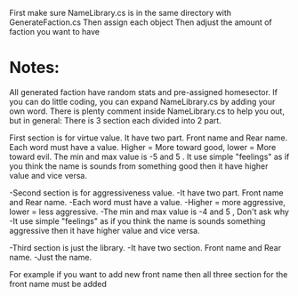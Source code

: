 First make sure NameLibrary.cs is in the same directory with GenerateFaction.cs
Then assign each object
Then adjust the amount of faction you want to have

# Notes:
 All generated faction have random stats and pre-assigned homesector.
 If you can do little coding, you can expand NameLibrary.cs by adding your own word.
 There is plenty comment inside NameLibrary.cs to help you out, but in general:
  There is 3 section each divided into 2 part.

   First section is for virtue value.
   It have two part. Front name and Rear name.
   Each word must have a value.
   Higher = More toward good, lower = More toward evil.
   The min and max value is -5 and 5 .
   It use simple "feelings" as if you think the name is
   sounds from something good then it have higher value and
   vice versa.

  -Second section is for aggressiveness value.
  -It have two part. Front name and Rear name.
  -Each word must have a value.
  -Higher = more aggressive, lower = less aggressive.
  -The min and max value is -4 and 5 , Don't ask why
  -It use simple "feelings" as if you think the name is
   sounds something aggressive then it have higher value
   and vice versa.

  -Third section is just the library.
  -It have two section. Front name and Rear name.
  -Just the name.

For example if you want to add new front name then all three section for the front name must be added
